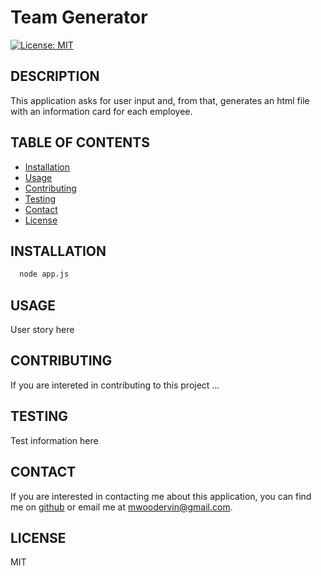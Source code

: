 # Team Generator

  [![License: MIT](https://img.shields.io/badge/License-MIT-yellow.svg)](https://opensource.org/licenses/MIT)

  ## DESCRIPTION
  This application asks for user input and, from that, generates an html file with an information card for each employee.

  ## TABLE OF CONTENTS

  - [Installation](#installation)
  - [Usage](#usage)
  - [Contributing](#contributing)
  - [Testing](#testing)
  - [Contact](#contact)
  - [License](#license)

  ## INSTALLATION
```bash
  node app.js
```

  ## USAGE
  User story here

  ## CONTRIBUTING
  If you are intereted in contributing to this project ...

  ## TESTING
  Test information here

  ## CONTACT
  If you are interested in contacting me about this application, you can find me on [github](https://github.com/mwoodervin) or email me at mwoodervin@gmail.com.

  ## LICENSE
  MIT


